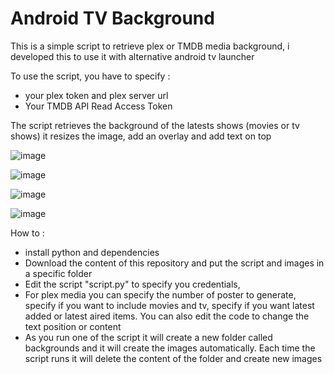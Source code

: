 # Android TV Background

This is a simple script to retrieve plex or TMDB media background, i developed this to use it with alternative android tv launcher

To use the script, you have to specify : 
- your plex token and plex server url
- Your TMDB API Read Access Token

The script retrieves the background of the latests shows (movies or tv shows)
it resizes the image, add an overlay and add text on top

![image](https://github.com/adelatour11/androidtvbackground/assets/1473994/434e7077-daaf-41b6-8e43-08bf380fb2d3)

![image](https://github.com/adelatour11/androidtvbackground/assets/1473994/da313f5f-287f-430f-b3fd-f56e5f139e40)

![image](https://github.com/adelatour11/androidtvbackground/assets/1473994/25565525-1958-4944-b47f-b06344d22914)

![image](https://github.com/adelatour11/androidtvbackground/assets/1473994/b96f3e83-29a6-4e3f-a202-2e33bc80aa8f)



How to :
- install python and dependencies
- Download the content of this repository and put the script and images in a specific folder
- Edit the script "script.py" to specify you credentials,
- For plex media you can specify the number of poster to generate, specify if you want to include movies and tv, specify if you want latest added or latest aired items. You can also edit the code to change the text position or content
- As you run one of the script  it will create a new folder called backgrounds and it will create the images automatically. Each time the script runs it will delete the content of the folder and create new images


